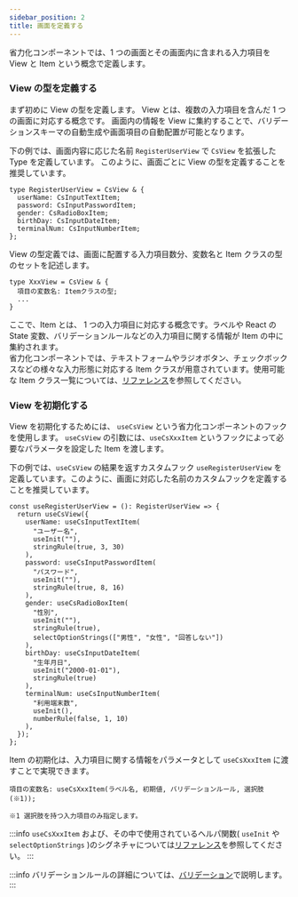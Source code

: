 ```yaml
---
sidebar_position: 2
title: 画面を定義する
---
```


省力化コンポーネントでは、1 つの画面とその画面内に含まれる入力項目を View と Item という概念で定義します。

### View の型を定義する

まず初めに View の型を定義します。 View とは、複数の入力項目を含んだ 1 つの画面に対応する概念です。
画面内の情報を View に集約することで、バリデーションスキーマの自動生成や画面項目の自動配置が可能となります。

下の例では、画面内容に応じた名前 `RegisterUserView` で `CsView` を拡張した Type を定義しています。
このように、画面ごとに View の型を定義することを推奨しています。

```tsx title="Viewの型を定義する"
type RegisterUserView = CsView & {
  userName: CsInputTextItem;
  password: CsInputPasswordItem;
  gender: CsRadioBoxItem;
  birthDay: CsInputDateItem;
  terminalNum: CsInputNumberItem;
};
```

View の型定義では、画面に配置する入力項目数分、変数名と Item クラスの型のセットを記述します。

```tsx
type XxxView = CsView & {
  項目の変数名: Itemクラスの型;
  ...
}
```

ここで、Item とは、 1 つの入力項目に対応する概念です。ラベルや React の State 変数、バリデーションルールなどの入力項目に関する情報が Item の中に集約されます。  
省力化コンポーネントでは、テキストフォームやラジオボタン、チェックボックスなどの様々な入力形態に対応する Item クラスが用意されています。使用可能な Item クラス一覧については、[リファレンス](../reference/_category_.json)を参照してください。

### View を初期化する

View を初期化するためには、 `useCsView` という省力化コンポーネントのフックを使用します。 `useCsView` の引数には、`useCsXxxItem` というフックによって必要なパラメータを設定した Item を渡します。

下の例では、`useCsView` の結果を返すカスタムフック `useRegisterUserView` を定義しています。このように、画面に対応した名前のカスタムフックを定義することを推奨しています。

```tsx title="Viewを初期化するフックを作成する"
const useRegisterUserView = (): RegisterUserView => {
  return useCsView({
    userName: useCsInputTextItem(
      "ユーザー名",
      useInit(""),
      stringRule(true, 3, 30)
    ),
    password: useCsInputPasswordItem(
      "パスワード",
      useInit(""),
      stringRule(true, 8, 16)
    ),
    gender: useCsRadioBoxItem(
      "性別",
      useInit(""),
      stringRule(true),
      selectOptionStrings(["男性", "女性", "回答しない"])
    ),
    birthDay: useCsInputDateItem(
      "生年月日",
      useInit("2000-01-01"),
      stringRule(true)
    ),
    terminalNum: useCsInputNumberItem(
      "利用端末数",
      useInit(),
      numberRule(false, 1, 10)
    ),
  });
};
```

Item の初期化は、入力項目に関する情報をパラメータとして `useCsXxxItem` に渡すことで実現できます。

```tsx
項目の変数名: useCsXxxItem(ラベル名, 初期値, バリデーションルール, 選択肢(※1));

※1 選択肢を持つ入力項目のみ指定します。
```

:::info
`useCsXxxItem` および、その中で使用されているヘルパ関数( `useInit` や `selectOptionStrings` )のシグネチャについては[リファレンス](../reference/_category_.json)を参照してください。
:::

:::info
バリデーションルールの詳細については、[バリデーション](./validation.md)で説明します。
:::
